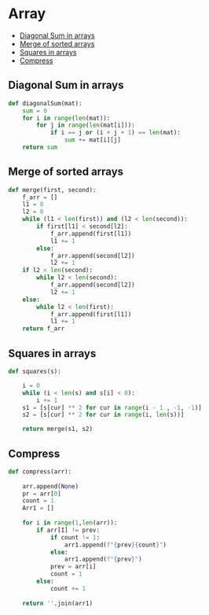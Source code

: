 # Array

+ [Diagonal Sum in arrays](#diagonal_sum_in_arrays)
+ [Merge of sorted arrays](#merge_of_sorted_arrays)
+ [Squares in arrays](#squares_in_arrays)
+ [Compress](#compress)
## Diagonal Sum in arrays

```python 
def diagonalSum(mat):
    sum = 0
    for i in range(len(mat)):
        for j in range(len(mat[i])):
            if i == j or (i + j + 1) == len(mat):
                sum += mat[i][j]
    return sum
```    


## Merge of sorted arrays

```python 
def merge(first, second):
    f_arr = []
    l1 = 0
    l2 = 0
    while (l1 < len(first)) and (l2 < len(second)):
        if first[l1] < second[l2]:
            f_arr.append(first[l1])
            l1 += 1
        else:
            f_arr.append(second[l2])
            l2 += 1
    if l2 < len(second):
        while l2 < len(second):
            f_arr.append(second[l2])
            l2 += 1
    else:
        while l2 < len(first):
            f_arr.append(first[l1])
            l1 += 1
    return f_arr
```
    
## Squares in arrays

```python 
def squares(s):

    i = 0
    while (i < len(s) and s[i] < 0):
        i += 1
    s1 = [s[cur] ** 2 for cur in range(i - 1 , -1, -1)]
    s2 = [s[cur] ** 2 for cur in range(i, len(s))]

    return merge(s1, s2)
```

## Compress

```python 
def compress(arr):
    
    arr.append(None)
    pr = arr[0]
    count = 1
    Arr1 = []
    
    for i in range(1,len(arr)):
        if arr[I] != prev:
            if count != 1:
                arr1.append(f"{prev}{count}")
            else:
                arr1.append(f"{prev}")
            prev = arr[i]
            count = 1
        else:
            count += 1
            
    return ''.join(arr1)
  ```

